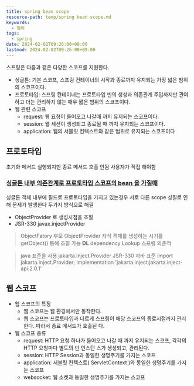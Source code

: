 ```yaml
---
title: spring bean scope
resource-path: temp/spring bean scope.md
keywords:
  - 범위
tags:
  - spring
date: 2024-02-02T09:26:00+09:00
lastmod: 2024-02-02T09:26:00+09:00
---
```

스프링은 다음과 같은 다양한 스코프를 지원한다.
- 싱글톤: 기본 스코프, 스프링 컨테이너의 시작과 종료까지 유지되는 가장 넓은 범위의 스코프이다.
- 프로토타입: 스프링 컨테이너는 프로토타입 빈의 생성과 의존관계 주입까지만 관여하고 더는 관리하지 않는 매우 짧은 범위의 스코프이다.
- 웹 관련 스코프
	- request: 웹 요청이 들어오고 나갈때 까지 유지되는 스코프이다.
	- session: 웹 세션이 생성되고 종료될 때 까지 유지되는 스코프이다.
	- application: 웹의 서블릿 컨텍스트와 같은 범위로 유지되는 스코프이다


## 프로토타입
초기화 메서드 실행되지만 종료 메서드 호출 안됨 사용자가 직접 해야함

### [싱글톤 내부 의존관계로 프로토타입 스코프의 bean 을 가질때](../02.inbox/싱글톤%20내부%20의존관계로%20프로토타입%20스코프의%20bean%20을%20가질때.md)
싱글톤 객체 내부에 필드로 프로토타입을 가지고 있는경우 서로 다른 scope 성질로 인해 문제가 발생한다
두가지 방식으로 해결
- ObjectProvider 로 생성시점을 조절
- JSR-330 javax.injectProvider

> ObjectFatory 부모
> ObjectProvider 자식
> 객체를 생성하는 시기를 getObject() 통해 조절 가능 **DL** dependency Lookup
> 스프링 의존적

> java 표준을 사용
> jakarta.inject.Provider JSR-330 자바 표준
> import jakarta.inject.Provider;
> implementation 'jakarta.inject:jakarta.inject-api:2.0.1'

## 웹 스코프

- 웹 스코프의 특징
	- 웹 스코프는 웹 환경에서만 동작한다.
	- 웹 스코프는 프로토타입과 다르게 스프링이 해당 스코프의 종료시점까지 관리한다. 따라서 종료 메서드가 호출된 다.
- 웹 스코프 종류 
	- request: HTTP 요청 하나가 들어오고 나갈 때 까지 유지되는 스코프, 각각의 HTTP 요청마다 별도의 빈 인스턴 스가 생성되고, 관리된다.
	- session: HTTP Session과 동일한 생명주기를 가지는 스코프
	- application: 서블릿 컨텍스트( ServletContext )와 동일한 생명주기를 가지는 스코프
	- websocket: 웹 소켓과 동일한 생명주기를 가지는 스코프